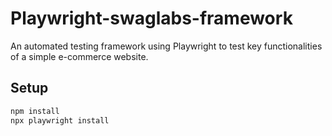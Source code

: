 # Playwright-swaglabs-framework
An automated testing framework using Playwright to test key functionalities of a simple e-commerce website.

## Setup
```bash
npm install
npx playwright install